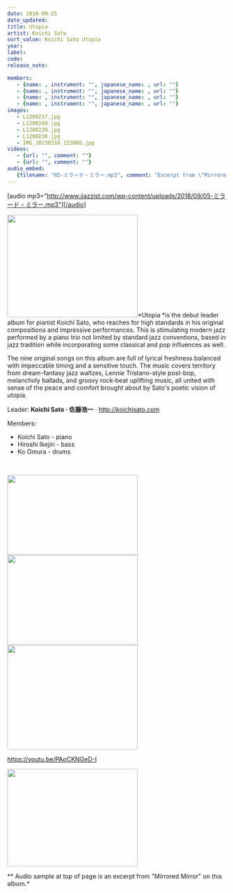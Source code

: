 ```yaml
---
date: 2018-09-25
date_updated: 
title: Utopia
artist: Koichi Sato
sort_value: Koichi Sato Utopia
year: 
label: 
code: 
release_note: 

members:
   - {name: , instrument: "", japanese_name: , url: ""}
   - {name: , instrument: "", japanese_name: , url: ""}
   - {name: , instrument: "", japanese_name: , url: ""}
   - {name: , instrument: "", japanese_name: , url: ""}
images: 
   - L1200237.jpg
   - L1200240.jpg
   - L1200239.jpg
   - L1200236.jpg
   - IMG_20150318_153908.jpg
videos: 
   - {url: "", comment: ""}
   - {url: "", comment: ""}
audio_embed:
   {filename: "05-ミラード・ミラー.mp3", comment: "Excerpt from \"Mirrored Mirror\" on this album:"}
---
```

[audio mp3="http://www.jjazzist.com/wp-content/uploads/2018/09/05-ミラード・ミラー.mp3"][/audio]

<a href="http://www.jjazzist.com/wp-content/uploads/2018/07/L1200237.jpg"><img class="alignright size-medium wp-image-2110" src="http://www.jjazzist.com/wp-content/uploads/2018/07/L1200237-300x236.jpg" alt="" width="300" height="236" /></a>*Utopia *is the debut leader album for pianist Koichi Sato, who reaches for high standards in his original compositions and impressive performances. This is stimulating modern jazz performed by a piano trio not limited by standard jazz conventions, based in jazz tradition while incorporating some classical and pop influences as well.

The nine original songs on this album are full of lyrical freshness balanced with impeccable timing and a sensitive touch. The music covers territory from dream-fantasy jazz waltzes, Lennie Tristano-style post-bop, melancholy ballads, and groovy rock-beat uplifting music, all united with sense of the peace and comfort brought about by Sato's poetic vision of utopia.

Leader: <strong>Koichi Sato · 佐藤浩一</strong> · <a href="http://koichisato.com">http://koichisato.com</a>

Members:
<ul>
 	<li>Koichi Sato - piano</li>
 	<li>Hiroshi Ikejiri - bass</li>
 	<li>Ko Omura - drums</li>
</ul>
&nbsp;

<a href="http://www.jjazzist.com/wp-content/uploads/2018/07/L1200240.jpg"><img class="size-medium wp-image-2112 alignnone" src="http://www.jjazzist.com/wp-content/uploads/2018/07/L1200240-300x184.jpg" alt="" width="300" height="184" /></a> <a href="http://www.jjazzist.com/wp-content/uploads/2018/07/L1200239.jpg"><img class="size-medium wp-image-2111 alignnone" src="http://www.jjazzist.com/wp-content/uploads/2018/07/L1200239-300x207.jpg" alt="" width="300" height="207" /></a> <a href="http://www.jjazzist.com/wp-content/uploads/2018/07/L1200236.jpg"><img class="size-medium wp-image-2109 alignnone" src="http://www.jjazzist.com/wp-content/uploads/2018/07/L1200236-300x240.jpg" alt="" width="300" height="240" /></a>

https://youtu.be/PAoCKNGeD-I

<a href="http://www.jjazzist.com/wp-content/uploads/2018/07/IMG_20150318_153908.jpg"><img class="alignright size-medium wp-image-2114" src="http://www.jjazzist.com/wp-content/uploads/2018/07/IMG_20150318_153908-300x224.jpg" alt="" width="300" height="224" /></a>

** Audio sample at top of page is an excerpt from "Mirrored Mirror" on this album.*
